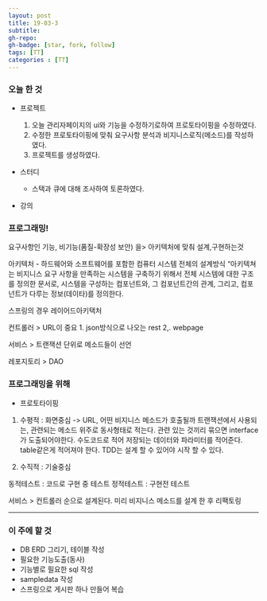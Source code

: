 ```yaml
---
layout: post
title: 19-03-3
subtitle: 
gh-repo: 
gh-badge: [star, fork, follow]
tags: [TT]
categories : [TT]
---
```


### 오늘 한 것 

* 프로젝트 
    1. 오늘 관리자페이지의 ui와 기능을 수정하기로하여 프로토타이핑을 수정하였다.
    2. 수정한 프로토타이핑에 맞춰 요구사항 분석과 비지니스로직(메소드)를 작성하였다.
    3. 프로젝트를 생성하였다.

* 스터디
    - 스택과 큐에 대해 조사하여 토론하였다.   

* 강의
### 프로그래밍!

요구사항인 기능, 비기능(품질-확장성 보안) 을> 아키텍처에 맞춰 설계,구현하는것

아키텍처 - 하드웨어와 소프트웨어를 포함한 컴퓨터 시스템 전체의 설계방식
        “아키텍쳐는 비지니스 요구 사항을 만족하는 시스템을 구축하기 위해서 전체 시스템에 대한 구조를 정의한 문서로, 시스템을 구성하는 컴포넌트와, 그 컴포넌트간의 관계, 그리고, 컴포넌트가 다루는 정보(데이타)를 정의한다.

스프링의 경우 레이어드아키택처

컨트롤러 > URL이 중요 1. json방식으로 나오는 rest 2,. webpage

서비스 > 트랜잭션 단위로 메소드들이 선언

레포지토리 > DAO

### 프로그래밍을 위해

* 프로토타이핑

1. 수평적 : 화면중심 -> URL, 어떤 비지니스 메소드가 호출될까
          트랜잭션에서 사용되는, 관련되는 메소드 위주로 동사형태로 적는다.
          관련 있는 것끼리 묶으면 interface 가 도출되어야한다.
          수도코드로 적어 저장되는 데이터와 파라미터를 적어준다.
          table같은게 적어져야 한다.
          TDD는 설계 할 수 있어야 시작 할 수 있다.

2. 수직적 : 기술중심

동적테스트 : 코드로 구현 중 테스트
정적테스트 : 구현전 테스트

서비스 > 컨트롤러 순으로 설계된다.
미리 비지니스 메소드를 설계 한 후 리팩토링


---
### 이 주에 할 것
 - DB ERD 그리기, 테이블 작성
 - 필요한 기능도출(동사)
 - 기능별로 필요한 sql 작성
 - sampledata 작성
 - 스프링으로 게시판 하나 만들어 복습